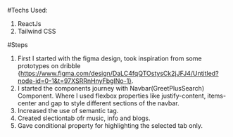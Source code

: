 #Techs Used:
1. ReactJs
2. Tailwind CSS



#Steps
1. First I started with the figma design, took inspiration from some prototypes on dribble {https://www.figma.com/design/DaLC4fqQTOstysCk2jJFJ4/Untitled?node-id=0-1&t=97XSRRnHnyFbgINo-1}.
2. I started the components journey with Navbar(GreetPlusSearch) Component. Where I used flexbox properties like justify-content, items-center and gap to style different sections of the navbar.
3. Increased the use of semantic tag.
4. Created slectiontab ofr music, info and blogs.
5. Gave conditional property for highlighting the selected tab only.